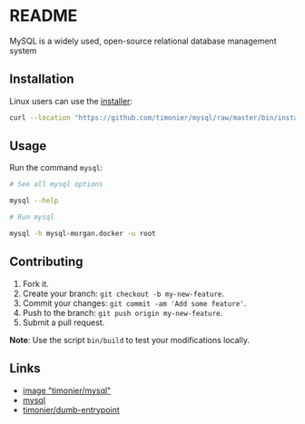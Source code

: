 # README

MySQL is a widely used, open-source relational database management system

## Installation

Linux users can use the [installer](https://github.com/timonier/mysql/blob/master/bin/installer):

```sh
curl --location "https://github.com/timonier/mysql/raw/master/bin/installer" | sudo sh -s -- install
```

## Usage

Run the command `mysql`:

```sh
# See all mysql options

mysql --help

# Run mysql

mysql -h mysql-morgan.docker -u root
```

## Contributing

1. Fork it.
2. Create your branch: `git checkout -b my-new-feature`.
3. Commit your changes: `git commit -am 'Add some feature'`.
4. Push to the branch: `git push origin my-new-feature`.
5. Submit a pull request.

__Note__: Use the script `bin/build` to test your modifications locally.

## Links

* [image "timonier/mysql"](https://hub.docker.com/r/timonier/mysql/)
* [mysql](https://www.mysql.com/)
* [timonier/dumb-entrypoint](https://github.com/timonier/dumb-entrypoint)
